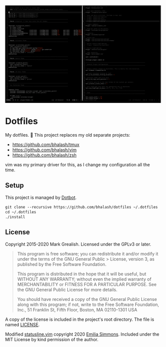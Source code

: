 ![Screenshot](/screenshot.png)

# Dotfiles
My dotfiles. 🧙 This project replaces my old separate projects:

- https://github.com/bhalash/tmux
- https://github.com/bhalash/vim
- https://github.com/bhalash/zsh

vim was my primary driver for this, as I change my configuration all the time.

## Setup
This project is managed by [Dotbot](https://github.com/anishathalye/dotbot).

```shell
git clone --recursive https://github.com/bhalash/dotfiles ~/.dotfiles
cd ~/.dotfiles
./install
```

## License
Copyright 2015-2020 Mark Grealish. Licensed under the GPLv3 or later.

> This program is free software; you can redistribute it and/or modify it under the terms of the GNU General Public > License, version 3, as published by the Free Software Foundation.
>
> This program is distributed in the hope that it will be useful, but WITHOUT ANY WARRANTY; without even the implied warranty of MERCHANTABILITY or FITNESS FOR A PARTICULAR PURPOSE. See the GNU General Public License for more details.
>
> You should have received a copy of the GNU General Public License along with this program; if not, write to the Free Software Foundation, Inc., 51 Franklin St, Fifth Floor, Boston, MA 02110-1301 USA

A copy of the license is included in the project's root directory. The file is named [LICENSE](/LICENSE).

Modified [statusline.vim](/vim/autoload/statusline.vim) copyright 2020 [Emilia Simmons](https://github.com/milisims). Included under the MIT License by kind permission of the author.
